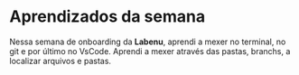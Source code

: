 # Aprendizados da semana
Nessa semana de onboarding da **Labenu**, aprendi a mexer no terminal, 
no git e por último no VsCode. 
Aprendi a mexer através das pastas, 
branchs, a localizar arquivos e pastas.